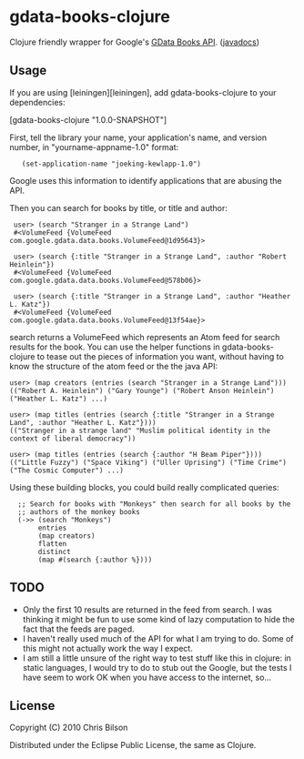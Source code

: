 # gdata-books-clojure

Clojure friendly wrapper for Google's [GData Books API][overview]. ([javadocs][javadocs])

## Usage

If you are using [leiningen][leiningen], add gdata-books-clojure to your dependencies:

   [gdata-books-clojure "1.0.0-SNAPSHOT"]

First, tell the library your name, your application's name, and version number, 
in "yourname-appname-1.0" format:

       (set-application-name "joeking-kewlapp-1.0")

Google uses this information to identify applications that are abusing the API.

Then you can search for books by title, or title and author:

     user> (search "Stranger in a Strange Land")
     #<VolumeFeed {VolumeFeed com.google.gdata.data.books.VolumeFeed@1d95643}>

     user> (search {:title "Stranger in a Strange Land", :author "Robert Heinlein"})
     #<VolumeFeed {VolumeFeed com.google.gdata.data.books.VolumeFeed@578b06}>

     user> (search {:title "Stranger in a Strange Land", :author "Heather L. Katz"})
     #<VolumeFeed {VolumeFeed com.google.gdata.data.books.VolumeFeed@13f54ae}>

search returns a VolumeFeed which represents an Atom feed for search results for 
the book. You can use the helper functions in gdata-books-clojure to tease out 
the pieces of information you want, without having to know the structure of the 
atom feed or the the java API:

    user> (map creators (entries (search "Stranger in a Strange Land")))
    (("Robert A. Heinlein") ("Gary Younge") ("Robert Anson Heinlein") ("Heather L. Katz") ...)

    user> (map titles (entries (search {:title "Stranger in a Strange Land", :author "Heather L. Katz"})))
    (("Stranger in a strange land" "Muslim political identity in the context of liberal democracy"))

    user> (map titles (entries (search {:author "H Beam Piper"})))
    (("Little Fuzzy") ("Space Viking") ("Uller Uprising") ("Time Crime") ("The Cosmic Computer") ...)

Using these building blocks, you could build really complicated queries:

      ;; Search for books with "Monkeys" then search for all books by the
      ;; authors of the monkey books
      (->> (search "Monkeys")
           entries
           (map creators)
           flatten
           distinct
           (map #(search {:author %})))

## TODO

* Only the first 10 results are returned in the feed from search. I was thinking 
  it might be fun to use some kind of lazy computation to hide the fact that the 
  feeds are paged.
* I haven't really used much of the API for what I am trying to do. Some of this
  might not actually work the way I expect.
* I am still a little unsure of the right way to test stuff like this in
  clojure: in static languages, I would try to do to stub out the Google, but 
  the tests I have seem to work OK when you have access to the internet, so...

## License

Copyright (C) 2010 Chris Bilson

Distributed under the Eclipse Public License, the same as Clojure.

[overview]: http://code.google.com/apis/books/docs/gdata/developers_guide_java.html
[javadocs]: http://code.google.com/apis/gdata/javadoc/
